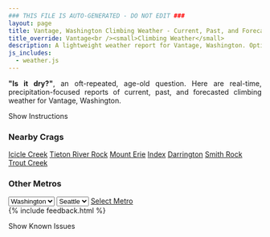 ```yaml
---
### THIS FILE IS AUTO-GENERATED - DO NOT EDIT ###
layout: page
title: Vantage, Washington Climbing Weather - Current, Past, and Forecasted Report
title_override: Vantage<br /><small>Climbing Weather</small>
description: A lightweight weather report for Vantage, Washington. Optimized for slow internet connections.
js_includes:
  - weather.js
---
```


<section class="measure center lh-copy f5-ns f6 ph2 mv4" style="text-align: justify;">
<strong>"Is it dry?"</strong>, an oft-repeated, age-old question. Here are real-time,
precipitation-focused reports of current, past, and forecasted climbing weather for Vantage, Washington.
</section>

<p id="settings-toggle" class="mw5 b center tc hover-light-red black-70 pointer">Show Instructions</p>
<section id="settings" class="overflow-hidden" style="display:none;">
    <div class="mv2 ph2 center">
        <div class="fn f6 tc pv2">
            <p class="measure lh-copy center"><strong>Show/hide hourly forecasts</strong> by clicking the desired day.</p>
            <hr class="mw5 p0 mv2 o-60 b0 bt b--light-red light-red bg-light-red">
            <p class="measure lh-copy center"><strong>Current and Past conditions</strong> are measured by the nearest weather station. <strong>Forecast conditions</strong> are calculated and polled separately.</p>
            <hr class="mw5 p0 mv2 o-60 b0 bt b--light-red light-red bg-light-red">
            <p class="measure lh-copy center"><strong>Having issues?</strong> Try <a id="clear-cache" class="no-underline relative fancy-link light-red hover-light-red" href="#">clearing the local cache</a>.</p>
            <hr class="mw5 p0 mv2 o-60 b0 bt b--light-red light-red bg-light-red">
            <p class="measure lh-copy center">Weather data sourced from <a class="no-underline fancy-link relative light-red" target="_blank" href="https://www.weather.gov/documentation/services-web-api">weather.gov</a>.</p>
        </div>
    </div>
</section>
<section id="weather" data-crag="vantage-washington" class="mv4-ns mv3 ph2 center"></section>
<section id="nearby" class="tc lh-copy">
  <h3>Nearby Crags</h3>
<a class="nowrap no-underline fancy-link relative light-red mh3" href="/crags/icicle-creek-washington-weather.html">Icicle Creek</a>
<a class="nowrap no-underline fancy-link relative light-red mh3" href="/crags/tieton-river-rock-washington-weather.html">Tieton River Rock</a>
<a class="nowrap no-underline fancy-link relative light-red mh3" href="/crags/mount-erie-washington-weather.html">Mount Erie</a>
<a class="nowrap no-underline fancy-link relative light-red mh3" href="/crags/index-washington-weather.html">Index</a>
<a class="nowrap no-underline fancy-link relative light-red mh3" href="/crags/darrington-washington-weather.html">Darrington</a>
<a class="nowrap no-underline fancy-link relative light-red mh3" href="/crags/smith-rock-oregon-weather.html">Smith Rock</a>
<a class="nowrap no-underline fancy-link relative light-red mh3" href="/crags/trout-creek-oregon-weather.html">Trout Creek</a>
</section>
<section id="nearby" class="tc lh-copy">
  <h3>Other Metros</h3>
  <select class="ma1 bg-near-white pa2" id="stateSel">
    <option value="Texas">Texas</option>
    <option value="Washington" selected>Washington</option>
    <option value="Colorado">Colorado</option>
    <option value="Tennessee">Tennessee</option>
    <option value="Utah">Utah</option>
    <option value="California">California</option>
  </select>
  <select class="ma1 bg-near-white pa2" id="citySel">
    <option value="Seattle" selected>Seattle</option>
  </select>
  <a id="selectMetro" class="f6 link dim ph3 pv2 ma1 dib white bg-light-red" href="/crags/seattle-washington-weather.html">Select Metro</a>
  <script>
    var states = [];
    states["Texas"] = "Austin"
    states["Washington"] = "Seattle"
    states["Colorado"] = "Denver"
    states["Tennessee"] = "Nashville"
    states["Utah"] = "Salt Lake City"
    states["California"] = "San Francisco|Los Angeles"
  </script>
</section>
{% include feedback.html %}
<p id="issues-toggle" class="mw5 b center tc hover-light-red black-70 pointer">Show Known Issues</p>
<section id="issues" class="overflow-hidden tc f6">
</section>

<script>
  var weekly_OTX_54_74 = {"updated":"2021-09-17T00:02:01+00:00","units":"us","forecastGenerator":"BaselineForecastGenerator","generatedAt":"2021-09-17T08:43:21+00:00","updateTime":"2021-09-17T00:02:01+00:00","validTimes":"2021-09-16T18:00:00+00:00/P7DT7H","elevation":{"value":374.904,"unitCode":"unit:m"},"periods":[{"number":1,"name":"Overnight","startTime":"2021-09-17T01:00:00-07:00","endTime":"2021-09-17T06:00:00-07:00","isDaytime":false,"temperature":53,"temperatureUnit":"F","temperatureTrend":null,"windSpeed":"2 mph","windDirection":"NE","icon":"https://api.weather.gov/icons/land/night/bkn?size=medium","shortForecast":"Mostly Cloudy","detailedForecast":"Mostly cloudy, with a low around 53. Northeast wind around 2 mph."},{"number":2,"name":"Friday","startTime":"2021-09-17T06:00:00-07:00","endTime":"2021-09-17T18:00:00-07:00","isDaytime":true,"temperature":68,"temperatureUnit":"F","temperatureTrend":null,"windSpeed":"2 to 12 mph","windDirection":"S","icon":"https://api.weather.gov/icons/land/day/bkn/rain,20?size=medium","shortForecast":"Mostly Cloudy then Slight Chance Light Rain","detailedForecast":"A slight chance of rain between noon and 2pm. Mostly cloudy, with a high near 68. South wind 2 to 12 mph, with gusts as high as 20 mph. Chance of precipitation is 20%."},{"number":3,"name":"Friday Night","startTime":"2021-09-17T18:00:00-07:00","endTime":"2021-09-18T06:00:00-07:00","isDaytime":false,"temperature":57,"temperatureUnit":"F","temperatureTrend":"rising","windSpeed":"8 to 15 mph","windDirection":"SW","icon":"https://api.weather.gov/icons/land/night/bkn/rain,70?size=medium","shortForecast":"Mostly Cloudy then Light Rain Likely","detailedForecast":"Rain likely after 2am. Mostly cloudy. Low around 57, with temperatures rising to around 59 overnight. Southwest wind 8 to 15 mph. Chance of precipitation is 70%. New rainfall amounts less than a tenth of an inch possible."},{"number":4,"name":"Saturday","startTime":"2021-09-18T06:00:00-07:00","endTime":"2021-09-18T18:00:00-07:00","isDaytime":true,"temperature":67,"temperatureUnit":"F","temperatureTrend":null,"windSpeed":"7 to 15 mph","windDirection":"SW","icon":"https://api.weather.gov/icons/land/day/rain,70/rain_showers,50?size=medium","shortForecast":"Light Rain Likely then Chance Rain Showers","detailedForecast":"Rain likely before 11am, then a chance of rain showers. Mostly cloudy, with a high near 67. Southwest wind 7 to 15 mph, with gusts as high as 24 mph. Chance of precipitation is 70%. New rainfall amounts between a tenth and quarter of an inch possible."},{"number":5,"name":"Saturday Night","startTime":"2021-09-18T18:00:00-07:00","endTime":"2021-09-19T06:00:00-07:00","isDaytime":false,"temperature":51,"temperatureUnit":"F","temperatureTrend":null,"windSpeed":"2 to 15 mph","windDirection":"SW","icon":"https://api.weather.gov/icons/land/night/rain_showers,50/rain,70?size=medium","shortForecast":"Chance Rain Showers then Light Rain Likely","detailedForecast":"A chance of rain showers before 5am, then rain likely. Mostly cloudy, with a low around 51. Southwest wind 2 to 15 mph, with gusts as high as 23 mph. Chance of precipitation is 70%. New rainfall amounts less than a tenth of an inch possible."},{"number":6,"name":"Sunday","startTime":"2021-09-19T06:00:00-07:00","endTime":"2021-09-19T18:00:00-07:00","isDaytime":true,"temperature":63,"temperatureUnit":"F","temperatureTrend":null,"windSpeed":"2 to 14 mph","windDirection":"W","icon":"https://api.weather.gov/icons/land/day/rain,70?size=medium","shortForecast":"Light Rain Likely","detailedForecast":"Rain likely. Mostly cloudy, with a high near 63. Chance of precipitation is 70%."},{"number":7,"name":"Sunday Night","startTime":"2021-09-19T18:00:00-07:00","endTime":"2021-09-20T06:00:00-07:00","isDaytime":false,"temperature":48,"temperatureUnit":"F","temperatureTrend":null,"windSpeed":"5 to 14 mph","windDirection":"W","icon":"https://api.weather.gov/icons/land/night/rain,20/sct?size=medium","shortForecast":"Slight Chance Light Rain then Partly Cloudy","detailedForecast":"A slight chance of rain before 11pm. Partly cloudy, with a low around 48. Chance of precipitation is 20%."},{"number":8,"name":"Monday","startTime":"2021-09-20T06:00:00-07:00","endTime":"2021-09-20T18:00:00-07:00","isDaytime":true,"temperature":67,"temperatureUnit":"F","temperatureTrend":null,"windSpeed":"5 to 8 mph","windDirection":"SW","icon":"https://api.weather.gov/icons/land/day/few?size=medium","shortForecast":"Sunny","detailedForecast":"Sunny, with a high near 67."},{"number":9,"name":"Monday Night","startTime":"2021-09-20T18:00:00-07:00","endTime":"2021-09-21T06:00:00-07:00","isDaytime":false,"temperature":48,"temperatureUnit":"F","temperatureTrend":null,"windSpeed":"2 to 8 mph","windDirection":"W","icon":"https://api.weather.gov/icons/land/night/sct?size=medium","shortForecast":"Partly Cloudy","detailedForecast":"Partly cloudy, with a low around 48."},{"number":10,"name":"Tuesday","startTime":"2021-09-21T06:00:00-07:00","endTime":"2021-09-21T18:00:00-07:00","isDaytime":true,"temperature":69,"temperatureUnit":"F","temperatureTrend":null,"windSpeed":"2 to 7 mph","windDirection":"NE","icon":"https://api.weather.gov/icons/land/day/few?size=medium","shortForecast":"Sunny","detailedForecast":"Sunny, with a high near 69."},{"number":11,"name":"Tuesday Night","startTime":"2021-09-21T18:00:00-07:00","endTime":"2021-09-22T06:00:00-07:00","isDaytime":false,"temperature":52,"temperatureUnit":"F","temperatureTrend":null,"windSpeed":"3 to 7 mph","windDirection":"NW","icon":"https://api.weather.gov/icons/land/night/sct?size=medium","shortForecast":"Partly Cloudy","detailedForecast":"Partly cloudy, with a low around 52."},{"number":12,"name":"Wednesday","startTime":"2021-09-22T06:00:00-07:00","endTime":"2021-09-22T18:00:00-07:00","isDaytime":true,"temperature":71,"temperatureUnit":"F","temperatureTrend":null,"windSpeed":"3 to 10 mph","windDirection":"W","icon":"https://api.weather.gov/icons/land/day/sct?size=medium","shortForecast":"Mostly Sunny","detailedForecast":"Mostly sunny, with a high near 71."},{"number":13,"name":"Wednesday Night","startTime":"2021-09-22T18:00:00-07:00","endTime":"2021-09-23T06:00:00-07:00","isDaytime":false,"temperature":51,"temperatureUnit":"F","temperatureTrend":null,"windSpeed":"6 to 10 mph","windDirection":"W","icon":"https://api.weather.gov/icons/land/night/sct?size=medium","shortForecast":"Partly Cloudy","detailedForecast":"Partly cloudy, with a low around 51."},{"number":14,"name":"Thursday","startTime":"2021-09-23T06:00:00-07:00","endTime":"2021-09-23T18:00:00-07:00","isDaytime":true,"temperature":70,"temperatureUnit":"F","temperatureTrend":null,"windSpeed":"6 to 9 mph","windDirection":"NW","icon":"https://api.weather.gov/icons/land/day/sct?size=medium","shortForecast":"Mostly Sunny","detailedForecast":"Mostly sunny, with a high near 70."}]}
  var hourly_OTX_54_74 = {"@context":["https://geojson.org/geojson-ld/geojson-context.jsonld",{"@version":"1.1","wx":"https://api.weather.gov/ontology#","geo":"http://www.opengis.net/ont/geosparql#","unit":"http://codes.wmo.int/common/unit/","@vocab":"https://api.weather.gov/ontology#"}],"type":"Feature","geometry":{"type":"Polygon","coordinates":[[[-119.9892159,47.0239518],[-119.98355620000001,47.0032513],[-119.9532781,47.0070976],[-119.9589313,47.0277982],[-119.9892159,47.0239518]]]},"properties":{"updated":"2021-09-17T00:02:01+00:00","units":"us","forecastGenerator":"HourlyForecastGenerator","generatedAt":"2021-09-17T08:43:23+00:00","updateTime":"2021-09-17T00:02:01+00:00","validTimes":"2021-09-16T18:00:00+00:00/P7DT7H","elevation":{"value":374.904,"unitCode":"unit:m"},"periods":[{"number":1,"name":"","startTime":"2021-09-17T01:00:00-07:00","endTime":"2021-09-17T02:00:00-07:00","isDaytime":false,"temperature":55,"temperatureUnit":"F","temperatureTrend":null,"windSpeed":"1 mph","windDirection":"W","icon":"https://api.weather.gov/icons/land/night/bkn?size=small","shortForecast":"Mostly Cloudy","detailedForecast":""},{"number":2,"name":"","startTime":"2021-09-17T02:00:00-07:00","endTime":"2021-09-17T03:00:00-07:00","isDaytime":false,"temperature":55,"temperatureUnit":"F","temperatureTrend":null,"windSpeed":"1 mph","windDirection":"NE","icon":"https://api.weather.gov/icons/land/night/bkn?size=small","shortForecast":"Mostly Cloudy","detailedForecast":""},{"number":3,"name":"","startTime":"2021-09-17T03:00:00-07:00","endTime":"2021-09-17T04:00:00-07:00","isDaytime":false,"temperature":54,"temperatureUnit":"F","temperatureTrend":null,"windSpeed":"1 mph","windDirection":"NE","icon":"https://api.weather.gov/icons/land/night/bkn?size=small","shortForecast":"Mostly Cloudy","detailedForecast":""},{"number":4,"name":"","startTime":"2021-09-17T04:00:00-07:00","endTime":"2021-09-17T05:00:00-07:00","isDaytime":false,"temperature":53,"temperatureUnit":"F","temperatureTrend":null,"windSpeed":"1 mph","windDirection":"NE","icon":"https://api.weather.gov/icons/land/night/bkn?size=small","shortForecast":"Mostly Cloudy","detailedForecast":""},{"number":5,"name":"","startTime":"2021-09-17T05:00:00-07:00","endTime":"2021-09-17T06:00:00-07:00","isDaytime":false,"temperature":53,"temperatureUnit":"F","temperatureTrend":null,"windSpeed":"2 mph","windDirection":"E","icon":"https://api.weather.gov/icons/land/night/bkn?size=small","shortForecast":"Mostly Cloudy","detailedForecast":""},{"number":6,"name":"","startTime":"2021-09-17T06:00:00-07:00","endTime":"2021-09-17T07:00:00-07:00","isDaytime":true,"temperature":53,"temperatureUnit":"F","temperatureTrend":null,"windSpeed":"2 mph","windDirection":"SE","icon":"https://api.weather.gov/icons/land/day/bkn?size=small","shortForecast":"Mostly Cloudy","detailedForecast":""},{"number":7,"name":"","startTime":"2021-09-17T07:00:00-07:00","endTime":"2021-09-17T08:00:00-07:00","isDaytime":true,"temperature":54,"temperatureUnit":"F","temperatureTrend":null,"windSpeed":"2 mph","windDirection":"S","icon":"https://api.weather.gov/icons/land/day/bkn?size=small","shortForecast":"Mostly Cloudy","detailedForecast":""},{"number":8,"name":"","startTime":"2021-09-17T08:00:00-07:00","endTime":"2021-09-17T09:00:00-07:00","isDaytime":true,"temperature":55,"temperatureUnit":"F","temperatureTrend":null,"windSpeed":"2 mph","windDirection":"S","icon":"https://api.weather.gov/icons/land/day/bkn?size=small","shortForecast":"Mostly Cloudy","detailedForecast":""},{"number":9,"name":"","startTime":"2021-09-17T09:00:00-07:00","endTime":"2021-09-17T10:00:00-07:00","isDaytime":true,"temperature":57,"temperatureUnit":"F","temperatureTrend":null,"windSpeed":"2 mph","windDirection":"S","icon":"https://api.weather.gov/icons/land/day/bkn?size=small","shortForecast":"Mostly Cloudy","detailedForecast":""},{"number":10,"name":"","startTime":"2021-09-17T10:00:00-07:00","endTime":"2021-09-17T11:00:00-07:00","isDaytime":true,"temperature":58,"temperatureUnit":"F","temperatureTrend":null,"windSpeed":"6 mph","windDirection":"S","icon":"https://api.weather.gov/icons/land/day/bkn?size=small","shortForecast":"Mostly Cloudy","detailedForecast":""},{"number":11,"name":"","startTime":"2021-09-17T11:00:00-07:00","endTime":"2021-09-17T12:00:00-07:00","isDaytime":true,"temperature":60,"temperatureUnit":"F","temperatureTrend":null,"windSpeed":"6 mph","windDirection":"S","icon":"https://api.weather.gov/icons/land/day/bkn?size=small","shortForecast":"Partly Sunny","detailedForecast":""},{"number":12,"name":"","startTime":"2021-09-17T12:00:00-07:00","endTime":"2021-09-17T13:00:00-07:00","isDaytime":true,"temperature":62,"temperatureUnit":"F","temperatureTrend":null,"windSpeed":"8 mph","windDirection":"S","icon":"https://api.weather.gov/icons/land/day/rain,20?size=small","shortForecast":"Slight Chance Light Rain","detailedForecast":""},{"number":13,"name":"","startTime":"2021-09-17T13:00:00-07:00","endTime":"2021-09-17T14:00:00-07:00","isDaytime":true,"temperature":63,"temperatureUnit":"F","temperatureTrend":null,"windSpeed":"9 mph","windDirection":"S","icon":"https://api.weather.gov/icons/land/day/rain,20?size=small","shortForecast":"Slight Chance Light Rain","detailedForecast":""},{"number":14,"name":"","startTime":"2021-09-17T14:00:00-07:00","endTime":"2021-09-17T15:00:00-07:00","isDaytime":true,"temperature":65,"temperatureUnit":"F","temperatureTrend":null,"windSpeed":"12 mph","windDirection":"S","icon":"https://api.weather.gov/icons/land/day/ovc?size=small","shortForecast":"Cloudy","detailedForecast":""},{"number":15,"name":"","startTime":"2021-09-17T15:00:00-07:00","endTime":"2021-09-17T16:00:00-07:00","isDaytime":true,"temperature":66,"temperatureUnit":"F","temperatureTrend":null,"windSpeed":"12 mph","windDirection":"S","icon":"https://api.weather.gov/icons/land/day/ovc?size=small","shortForecast":"Cloudy","detailedForecast":""},{"number":16,"name":"","startTime":"2021-09-17T16:00:00-07:00","endTime":"2021-09-17T17:00:00-07:00","isDaytime":true,"temperature":68,"temperatureUnit":"F","temperatureTrend":null,"windSpeed":"12 mph","windDirection":"S","icon":"https://api.weather.gov/icons/land/day/ovc?size=small","shortForecast":"Cloudy","detailedForecast":""},{"number":17,"name":"","startTime":"2021-09-17T17:00:00-07:00","endTime":"2021-09-17T18:00:00-07:00","isDaytime":true,"temperature":68,"temperatureUnit":"F","temperatureTrend":null,"windSpeed":"12 mph","windDirection":"S","icon":"https://api.weather.gov/icons/land/day/ovc?size=small","shortForecast":"Cloudy","detailedForecast":""},{"number":18,"name":"","startTime":"2021-09-17T18:00:00-07:00","endTime":"2021-09-17T19:00:00-07:00","isDaytime":false,"temperature":67,"temperatureUnit":"F","temperatureTrend":null,"windSpeed":"10 mph","windDirection":"S","icon":"https://api.weather.gov/icons/land/night/bkn?size=small","shortForecast":"Mostly Cloudy","detailedForecast":""},{"number":19,"name":"","startTime":"2021-09-17T19:00:00-07:00","endTime":"2021-09-17T20:00:00-07:00","isDaytime":false,"temperature":66,"temperatureUnit":"F","temperatureTrend":null,"windSpeed":"9 mph","windDirection":"S","icon":"https://api.weather.gov/icons/land/night/bkn?size=small","shortForecast":"Mostly Cloudy","detailedForecast":""},{"number":20,"name":"","startTime":"2021-09-17T20:00:00-07:00","endTime":"2021-09-17T21:00:00-07:00","isDaytime":false,"temperature":64,"temperatureUnit":"F","temperatureTrend":null,"windSpeed":"8 mph","windDirection":"S","icon":"https://api.weather.gov/icons/land/night/bkn?size=small","shortForecast":"Mostly Cloudy","detailedForecast":""},{"number":21,"name":"","startTime":"2021-09-17T21:00:00-07:00","endTime":"2021-09-17T22:00:00-07:00","isDaytime":false,"temperature":64,"temperatureUnit":"F","temperatureTrend":null,"windSpeed":"8 mph","windDirection":"S","icon":"https://api.weather.gov/icons/land/night/bkn?size=small","shortForecast":"Mostly Cloudy","detailedForecast":""},{"number":22,"name":"","startTime":"2021-09-17T22:00:00-07:00","endTime":"2021-09-17T23:00:00-07:00","isDaytime":false,"temperature":65,"temperatureUnit":"F","temperatureTrend":null,"windSpeed":"8 mph","windDirection":"S","icon":"https://api.weather.gov/icons/land/night/bkn?size=small","shortForecast":"Mostly Cloudy","detailedForecast":""},{"number":23,"name":"","startTime":"2021-09-17T23:00:00-07:00","endTime":"2021-09-18T00:00:00-07:00","isDaytime":false,"temperature":65,"temperatureUnit":"F","temperatureTrend":null,"windSpeed":"14 mph","windDirection":"SW","icon":"https://api.weather.gov/icons/land/night/bkn?size=small","shortForecast":"Mostly Cloudy","detailedForecast":""},{"number":24,"name":"","startTime":"2021-09-18T00:00:00-07:00","endTime":"2021-09-18T01:00:00-07:00","isDaytime":false,"temperature":66,"temperatureUnit":"F","temperatureTrend":null,"windSpeed":"14 mph","windDirection":"SW","icon":"https://api.weather.gov/icons/land/night/bkn?size=small","shortForecast":"Mostly Cloudy","detailedForecast":""},{"number":25,"name":"","startTime":"2021-09-18T01:00:00-07:00","endTime":"2021-09-18T02:00:00-07:00","isDaytime":false,"temperature":66,"temperatureUnit":"F","temperatureTrend":null,"windSpeed":"14 mph","windDirection":"SW","icon":"https://api.weather.gov/icons/land/night/bkn?size=small","shortForecast":"Mostly Cloudy","detailedForecast":""},{"number":26,"name":"","startTime":"2021-09-18T02:00:00-07:00","endTime":"2021-09-18T03:00:00-07:00","isDaytime":false,"temperature":65,"temperatureUnit":"F","temperatureTrend":null,"windSpeed":"15 mph","windDirection":"SW","icon":"https://api.weather.gov/icons/land/night/rain?size=small","shortForecast":"Chance Light Rain","detailedForecast":""},{"number":27,"name":"","startTime":"2021-09-18T03:00:00-07:00","endTime":"2021-09-18T04:00:00-07:00","isDaytime":false,"temperature":63,"temperatureUnit":"F","temperatureTrend":null,"windSpeed":"15 mph","windDirection":"SW","icon":"https://api.weather.gov/icons/land/night/rain?size=small","shortForecast":"Chance Light Rain","detailedForecast":""},{"number":28,"name":"","startTime":"2021-09-18T04:00:00-07:00","endTime":"2021-09-18T05:00:00-07:00","isDaytime":false,"temperature":61,"temperatureUnit":"F","temperatureTrend":null,"windSpeed":"15 mph","windDirection":"SW","icon":"https://api.weather.gov/icons/land/night/rain?size=small","shortForecast":"Chance Light Rain","detailedForecast":""},{"number":29,"name":"","startTime":"2021-09-18T05:00:00-07:00","endTime":"2021-09-18T06:00:00-07:00","isDaytime":false,"temperature":59,"temperatureUnit":"F","temperatureTrend":null,"windSpeed":"10 mph","windDirection":"W","icon":"https://api.weather.gov/icons/land/night/rain?size=small","shortForecast":"Light Rain Likely","detailedForecast":""},{"number":30,"name":"","startTime":"2021-09-18T06:00:00-07:00","endTime":"2021-09-18T07:00:00-07:00","isDaytime":true,"temperature":58,"temperatureUnit":"F","temperatureTrend":null,"windSpeed":"10 mph","windDirection":"W","icon":"https://api.weather.gov/icons/land/day/rain?size=small","shortForecast":"Light Rain Likely","detailedForecast":""},{"number":31,"name":"","startTime":"2021-09-18T07:00:00-07:00","endTime":"2021-09-18T08:00:00-07:00","isDaytime":true,"temperature":57,"temperatureUnit":"F","temperatureTrend":null,"windSpeed":"10 mph","windDirection":"W","icon":"https://api.weather.gov/icons/land/day/rain?size=small","shortForecast":"Light Rain Likely","detailedForecast":""},{"number":32,"name":"","startTime":"2021-09-18T08:00:00-07:00","endTime":"2021-09-18T09:00:00-07:00","isDaytime":true,"temperature":57,"temperatureUnit":"F","temperatureTrend":null,"windSpeed":"7 mph","windDirection":"SW","icon":"https://api.weather.gov/icons/land/day/rain?size=small","shortForecast":"Light Rain Likely","detailedForecast":""},{"number":33,"name":"","startTime":"2021-09-18T09:00:00-07:00","endTime":"2021-09-18T10:00:00-07:00","isDaytime":true,"temperature":58,"temperatureUnit":"F","temperatureTrend":null,"windSpeed":"7 mph","windDirection":"SW","icon":"https://api.weather.gov/icons/land/day/rain?size=small","shortForecast":"Light Rain Likely","detailedForecast":""},{"number":34,"name":"","startTime":"2021-09-18T10:00:00-07:00","endTime":"2021-09-18T11:00:00-07:00","isDaytime":true,"temperature":60,"temperatureUnit":"F","temperatureTrend":null,"windSpeed":"7 mph","windDirection":"SW","icon":"https://api.weather.gov/icons/land/day/rain?size=small","shortForecast":"Light Rain Likely","detailedForecast":""},{"number":35,"name":"","startTime":"2021-09-18T11:00:00-07:00","endTime":"2021-09-18T12:00:00-07:00","isDaytime":true,"temperature":62,"temperatureUnit":"F","temperatureTrend":null,"windSpeed":"12 mph","windDirection":"S","icon":"https://api.weather.gov/icons/land/day/rain_showers?size=small","shortForecast":"Chance Rain Showers","detailedForecast":""},{"number":36,"name":"","startTime":"2021-09-18T12:00:00-07:00","endTime":"2021-09-18T13:00:00-07:00","isDaytime":true,"temperature":62,"temperatureUnit":"F","temperatureTrend":null,"windSpeed":"12 mph","windDirection":"S","icon":"https://api.weather.gov/icons/land/day/rain_showers?size=small","shortForecast":"Chance Rain Showers","detailedForecast":""},{"number":37,"name":"","startTime":"2021-09-18T13:00:00-07:00","endTime":"2021-09-18T14:00:00-07:00","isDaytime":true,"temperature":64,"temperatureUnit":"F","temperatureTrend":null,"windSpeed":"12 mph","windDirection":"S","icon":"https://api.weather.gov/icons/land/day/rain_showers?size=small","shortForecast":"Chance Rain Showers","detailedForecast":""},{"number":38,"name":"","startTime":"2021-09-18T14:00:00-07:00","endTime":"2021-09-18T15:00:00-07:00","isDaytime":true,"temperature":66,"temperatureUnit":"F","temperatureTrend":null,"windSpeed":"15 mph","windDirection":"S","icon":"https://api.weather.gov/icons/land/day/rain_showers?size=small","shortForecast":"Chance Rain Showers","detailedForecast":""},{"number":39,"name":"","startTime":"2021-09-18T15:00:00-07:00","endTime":"2021-09-18T16:00:00-07:00","isDaytime":true,"temperature":67,"temperatureUnit":"F","temperatureTrend":null,"windSpeed":"15 mph","windDirection":"S","icon":"https://api.weather.gov/icons/land/day/rain_showers?size=small","shortForecast":"Chance Rain Showers","detailedForecast":""},{"number":40,"name":"","startTime":"2021-09-18T16:00:00-07:00","endTime":"2021-09-18T17:00:00-07:00","isDaytime":true,"temperature":67,"temperatureUnit":"F","temperatureTrend":null,"windSpeed":"15 mph","windDirection":"S","icon":"https://api.weather.gov/icons/land/day/rain_showers?size=small","shortForecast":"Chance Rain Showers","detailedForecast":""},{"number":41,"name":"","startTime":"2021-09-18T17:00:00-07:00","endTime":"2021-09-18T18:00:00-07:00","isDaytime":true,"temperature":67,"temperatureUnit":"F","temperatureTrend":null,"windSpeed":"15 mph","windDirection":"SW","icon":"https://api.weather.gov/icons/land/day/rain_showers?size=small","shortForecast":"Chance Rain Showers","detailedForecast":""},{"number":42,"name":"","startTime":"2021-09-18T18:00:00-07:00","endTime":"2021-09-18T19:00:00-07:00","isDaytime":false,"temperature":65,"temperatureUnit":"F","temperatureTrend":null,"windSpeed":"15 mph","windDirection":"SW","icon":"https://api.weather.gov/icons/land/night/rain_showers?size=small","shortForecast":"Chance Rain Showers","detailedForecast":""},{"number":43,"name":"","startTime":"2021-09-18T19:00:00-07:00","endTime":"2021-09-18T20:00:00-07:00","isDaytime":false,"temperature":62,"temperatureUnit":"F","temperatureTrend":null,"windSpeed":"15 mph","windDirection":"SW","icon":"https://api.weather.gov/icons/land/night/rain_showers?size=small","shortForecast":"Chance Rain Showers","detailedForecast":""},{"number":44,"name":"","startTime":"2021-09-18T20:00:00-07:00","endTime":"2021-09-18T21:00:00-07:00","isDaytime":false,"temperature":59,"temperatureUnit":"F","temperatureTrend":null,"windSpeed":"6 mph","windDirection":"SW","icon":"https://api.weather.gov/icons/land/night/rain_showers?size=small","shortForecast":"Chance Rain Showers","detailedForecast":""},{"number":45,"name":"","startTime":"2021-09-18T21:00:00-07:00","endTime":"2021-09-18T22:00:00-07:00","isDaytime":false,"temperature":58,"temperatureUnit":"F","temperatureTrend":null,"windSpeed":"6 mph","windDirection":"SW","icon":"https://api.weather.gov/icons/land/night/rain_showers?size=small","shortForecast":"Chance Rain Showers","detailedForecast":""},{"number":46,"name":"","startTime":"2021-09-18T22:00:00-07:00","endTime":"2021-09-18T23:00:00-07:00","isDaytime":false,"temperature":57,"temperatureUnit":"F","temperatureTrend":null,"windSpeed":"6 mph","windDirection":"SW","icon":"https://api.weather.gov/icons/land/night/rain_showers?size=small","shortForecast":"Chance Rain Showers","detailedForecast":""},{"number":47,"name":"","startTime":"2021-09-18T23:00:00-07:00","endTime":"2021-09-19T00:00:00-07:00","isDaytime":false,"temperature":56,"temperatureUnit":"F","temperatureTrend":null,"windSpeed":"2 mph","windDirection":"SW","icon":"https://api.weather.gov/icons/land/night/rain_showers?size=small","shortForecast":"Chance Rain Showers","detailedForecast":""},{"number":48,"name":"","startTime":"2021-09-19T00:00:00-07:00","endTime":"2021-09-19T01:00:00-07:00","isDaytime":false,"temperature":54,"temperatureUnit":"F","temperatureTrend":null,"windSpeed":"2 mph","windDirection":"SW","icon":"https://api.weather.gov/icons/land/night/rain_showers?size=small","shortForecast":"Chance Rain Showers","detailedForecast":""},{"number":49,"name":"","startTime":"2021-09-19T01:00:00-07:00","endTime":"2021-09-19T02:00:00-07:00","isDaytime":false,"temperature":53,"temperatureUnit":"F","temperatureTrend":null,"windSpeed":"2 mph","windDirection":"SW","icon":"https://api.weather.gov/icons/land/night/rain_showers?size=small","shortForecast":"Chance Rain Showers","detailedForecast":""},{"number":50,"name":"","startTime":"2021-09-19T02:00:00-07:00","endTime":"2021-09-19T03:00:00-07:00","isDaytime":false,"temperature":52,"temperatureUnit":"F","temperatureTrend":null,"windSpeed":"2 mph","windDirection":"SW","icon":"https://api.weather.gov/icons/land/night/rain_showers?size=small","shortForecast":"Chance Rain Showers","detailedForecast":""},{"number":51,"name":"","startTime":"2021-09-19T03:00:00-07:00","endTime":"2021-09-19T04:00:00-07:00","isDaytime":false,"temperature":51,"temperatureUnit":"F","temperatureTrend":null,"windSpeed":"2 mph","windDirection":"SW","icon":"https://api.weather.gov/icons/land/night/rain_showers?size=small","shortForecast":"Chance Rain Showers","detailedForecast":""},{"number":52,"name":"","startTime":"2021-09-19T04:00:00-07:00","endTime":"2021-09-19T05:00:00-07:00","isDaytime":false,"temperature":52,"temperatureUnit":"F","temperatureTrend":null,"windSpeed":"2 mph","windDirection":"SW","icon":"https://api.weather.gov/icons/land/night/rain_showers?size=small","shortForecast":"Chance Rain Showers","detailedForecast":""},{"number":53,"name":"","startTime":"2021-09-19T05:00:00-07:00","endTime":"2021-09-19T06:00:00-07:00","isDaytime":false,"temperature":52,"temperatureUnit":"F","temperatureTrend":null,"windSpeed":"2 mph","windDirection":"SW","icon":"https://api.weather.gov/icons/land/night/rain?size=small","shortForecast":"Light Rain Likely","detailedForecast":""},{"number":54,"name":"","startTime":"2021-09-19T06:00:00-07:00","endTime":"2021-09-19T07:00:00-07:00","isDaytime":true,"temperature":52,"temperatureUnit":"F","temperatureTrend":null,"windSpeed":"2 mph","windDirection":"SW","icon":"https://api.weather.gov/icons/land/day/rain?size=small","shortForecast":"Light Rain Likely","detailedForecast":""},{"number":55,"name":"","startTime":"2021-09-19T07:00:00-07:00","endTime":"2021-09-19T08:00:00-07:00","isDaytime":true,"temperature":52,"temperatureUnit":"F","temperatureTrend":null,"windSpeed":"2 mph","windDirection":"SW","icon":"https://api.weather.gov/icons/land/day/rain?size=small","shortForecast":"Light Rain Likely","detailedForecast":""},{"number":56,"name":"","startTime":"2021-09-19T08:00:00-07:00","endTime":"2021-09-19T09:00:00-07:00","isDaytime":true,"temperature":52,"temperatureUnit":"F","temperatureTrend":null,"windSpeed":"3 mph","windDirection":"SW","icon":"https://api.weather.gov/icons/land/day/rain?size=small","shortForecast":"Light Rain Likely","detailedForecast":""},{"number":57,"name":"","startTime":"2021-09-19T09:00:00-07:00","endTime":"2021-09-19T10:00:00-07:00","isDaytime":true,"temperature":53,"temperatureUnit":"F","temperatureTrend":null,"windSpeed":"3 mph","windDirection":"SW","icon":"https://api.weather.gov/icons/land/day/rain?size=small","shortForecast":"Light Rain Likely","detailedForecast":""},{"number":58,"name":"","startTime":"2021-09-19T10:00:00-07:00","endTime":"2021-09-19T11:00:00-07:00","isDaytime":true,"temperature":55,"temperatureUnit":"F","temperatureTrend":null,"windSpeed":"3 mph","windDirection":"SW","icon":"https://api.weather.gov/icons/land/day/rain?size=small","shortForecast":"Light Rain Likely","detailedForecast":""},{"number":59,"name":"","startTime":"2021-09-19T11:00:00-07:00","endTime":"2021-09-19T12:00:00-07:00","isDaytime":true,"temperature":57,"temperatureUnit":"F","temperatureTrend":null,"windSpeed":"7 mph","windDirection":"SW","icon":"https://api.weather.gov/icons/land/day/rain?size=small","shortForecast":"Light Rain Likely","detailedForecast":""},{"number":60,"name":"","startTime":"2021-09-19T12:00:00-07:00","endTime":"2021-09-19T13:00:00-07:00","isDaytime":true,"temperature":59,"temperatureUnit":"F","temperatureTrend":null,"windSpeed":"7 mph","windDirection":"SW","icon":"https://api.weather.gov/icons/land/day/rain?size=small","shortForecast":"Light Rain Likely","detailedForecast":""},{"number":61,"name":"","startTime":"2021-09-19T13:00:00-07:00","endTime":"2021-09-19T14:00:00-07:00","isDaytime":true,"temperature":60,"temperatureUnit":"F","temperatureTrend":null,"windSpeed":"7 mph","windDirection":"SW","icon":"https://api.weather.gov/icons/land/day/rain?size=small","shortForecast":"Light Rain Likely","detailedForecast":""},{"number":62,"name":"","startTime":"2021-09-19T14:00:00-07:00","endTime":"2021-09-19T15:00:00-07:00","isDaytime":true,"temperature":61,"temperatureUnit":"F","temperatureTrend":null,"windSpeed":"12 mph","windDirection":"W","icon":"https://api.weather.gov/icons/land/day/rain?size=small","shortForecast":"Light Rain Likely","detailedForecast":""},{"number":63,"name":"","startTime":"2021-09-19T15:00:00-07:00","endTime":"2021-09-19T16:00:00-07:00","isDaytime":true,"temperature":61,"temperatureUnit":"F","temperatureTrend":null,"windSpeed":"12 mph","windDirection":"W","icon":"https://api.weather.gov/icons/land/day/rain?size=small","shortForecast":"Light Rain Likely","detailedForecast":""},{"number":64,"name":"","startTime":"2021-09-19T16:00:00-07:00","endTime":"2021-09-19T17:00:00-07:00","isDaytime":true,"temperature":61,"temperatureUnit":"F","temperatureTrend":null,"windSpeed":"12 mph","windDirection":"W","icon":"https://api.weather.gov/icons/land/day/rain?size=small","shortForecast":"Light Rain Likely","detailedForecast":""},{"number":65,"name":"","startTime":"2021-09-19T17:00:00-07:00","endTime":"2021-09-19T18:00:00-07:00","isDaytime":true,"temperature":60,"temperatureUnit":"F","temperatureTrend":null,"windSpeed":"14 mph","windDirection":"W","icon":"https://api.weather.gov/icons/land/day/rain?size=small","shortForecast":"Slight Chance Light Rain","detailedForecast":""},{"number":66,"name":"","startTime":"2021-09-19T18:00:00-07:00","endTime":"2021-09-19T19:00:00-07:00","isDaytime":false,"temperature":59,"temperatureUnit":"F","temperatureTrend":null,"windSpeed":"14 mph","windDirection":"W","icon":"https://api.weather.gov/icons/land/night/rain?size=small","shortForecast":"Slight Chance Light Rain","detailedForecast":""},{"number":67,"name":"","startTime":"2021-09-19T19:00:00-07:00","endTime":"2021-09-19T20:00:00-07:00","isDaytime":false,"temperature":57,"temperatureUnit":"F","temperatureTrend":null,"windSpeed":"14 mph","windDirection":"W","icon":"https://api.weather.gov/icons/land/night/rain?size=small","shortForecast":"Slight Chance Light Rain","detailedForecast":""},{"number":68,"name":"","startTime":"2021-09-19T20:00:00-07:00","endTime":"2021-09-19T21:00:00-07:00","isDaytime":false,"temperature":56,"temperatureUnit":"F","temperatureTrend":null,"windSpeed":"10 mph","windDirection":"W","icon":"https://api.weather.gov/icons/land/night/rain?size=small","shortForecast":"Slight Chance Light Rain","detailedForecast":""},{"number":69,"name":"","startTime":"2021-09-19T21:00:00-07:00","endTime":"2021-09-19T22:00:00-07:00","isDaytime":false,"temperature":55,"temperatureUnit":"F","temperatureTrend":null,"windSpeed":"10 mph","windDirection":"W","icon":"https://api.weather.gov/icons/land/night/rain?size=small","shortForecast":"Slight Chance Light Rain","detailedForecast":""},{"number":70,"name":"","startTime":"2021-09-19T22:00:00-07:00","endTime":"2021-09-19T23:00:00-07:00","isDaytime":false,"temperature":55,"temperatureUnit":"F","temperatureTrend":null,"windSpeed":"10 mph","windDirection":"W","icon":"https://api.weather.gov/icons/land/night/rain?size=small","shortForecast":"Slight Chance Light Rain","detailedForecast":""},{"number":71,"name":"","startTime":"2021-09-19T23:00:00-07:00","endTime":"2021-09-20T00:00:00-07:00","isDaytime":false,"temperature":54,"temperatureUnit":"F","temperatureTrend":null,"windSpeed":"7 mph","windDirection":"W","icon":"https://api.weather.gov/icons/land/night/sct?size=small","shortForecast":"Partly Cloudy","detailedForecast":""},{"number":72,"name":"","startTime":"2021-09-20T00:00:00-07:00","endTime":"2021-09-20T01:00:00-07:00","isDaytime":false,"temperature":53,"temperatureUnit":"F","temperatureTrend":null,"windSpeed":"7 mph","windDirection":"W","icon":"https://api.weather.gov/icons/land/night/sct?size=small","shortForecast":"Partly Cloudy","detailedForecast":""},{"number":73,"name":"","startTime":"2021-09-20T01:00:00-07:00","endTime":"2021-09-20T02:00:00-07:00","isDaytime":false,"temperature":53,"temperatureUnit":"F","temperatureTrend":null,"windSpeed":"7 mph","windDirection":"W","icon":"https://api.weather.gov/icons/land/night/sct?size=small","shortForecast":"Partly Cloudy","detailedForecast":""},{"number":74,"name":"","startTime":"2021-09-20T02:00:00-07:00","endTime":"2021-09-20T03:00:00-07:00","isDaytime":false,"temperature":52,"temperatureUnit":"F","temperatureTrend":null,"windSpeed":"6 mph","windDirection":"W","icon":"https://api.weather.gov/icons/land/night/few?size=small","shortForecast":"Mostly Clear","detailedForecast":""},{"number":75,"name":"","startTime":"2021-09-20T03:00:00-07:00","endTime":"2021-09-20T04:00:00-07:00","isDaytime":false,"temperature":51,"temperatureUnit":"F","temperatureTrend":null,"windSpeed":"6 mph","windDirection":"W","icon":"https://api.weather.gov/icons/land/night/few?size=small","shortForecast":"Mostly Clear","detailedForecast":""},{"number":76,"name":"","startTime":"2021-09-20T04:00:00-07:00","endTime":"2021-09-20T05:00:00-07:00","isDaytime":false,"temperature":50,"temperatureUnit":"F","temperatureTrend":null,"windSpeed":"6 mph","windDirection":"W","icon":"https://api.weather.gov/icons/land/night/few?size=small","shortForecast":"Mostly Clear","detailedForecast":""},{"number":77,"name":"","startTime":"2021-09-20T05:00:00-07:00","endTime":"2021-09-20T06:00:00-07:00","isDaytime":false,"temperature":50,"temperatureUnit":"F","temperatureTrend":null,"windSpeed":"5 mph","windDirection":"W","icon":"https://api.weather.gov/icons/land/night/few?size=small","shortForecast":"Mostly Clear","detailedForecast":""},{"number":78,"name":"","startTime":"2021-09-20T06:00:00-07:00","endTime":"2021-09-20T07:00:00-07:00","isDaytime":true,"temperature":50,"temperatureUnit":"F","temperatureTrend":null,"windSpeed":"5 mph","windDirection":"W","icon":"https://api.weather.gov/icons/land/day/few?size=small","shortForecast":"Sunny","detailedForecast":""},{"number":79,"name":"","startTime":"2021-09-20T07:00:00-07:00","endTime":"2021-09-20T08:00:00-07:00","isDaytime":true,"temperature":51,"temperatureUnit":"F","temperatureTrend":null,"windSpeed":"5 mph","windDirection":"W","icon":"https://api.weather.gov/icons/land/day/few?size=small","shortForecast":"Sunny","detailedForecast":""},{"number":80,"name":"","startTime":"2021-09-20T08:00:00-07:00","endTime":"2021-09-20T09:00:00-07:00","isDaytime":true,"temperature":52,"temperatureUnit":"F","temperatureTrend":null,"windSpeed":"5 mph","windDirection":"W","icon":"https://api.weather.gov/icons/land/day/few?size=small","shortForecast":"Sunny","detailedForecast":""},{"number":81,"name":"","startTime":"2021-09-20T09:00:00-07:00","endTime":"2021-09-20T10:00:00-07:00","isDaytime":true,"temperature":54,"temperatureUnit":"F","temperatureTrend":null,"windSpeed":"5 mph","windDirection":"W","icon":"https://api.weather.gov/icons/land/day/few?size=small","shortForecast":"Sunny","detailedForecast":""},{"number":82,"name":"","startTime":"2021-09-20T10:00:00-07:00","endTime":"2021-09-20T11:00:00-07:00","isDaytime":true,"temperature":57,"temperatureUnit":"F","temperatureTrend":null,"windSpeed":"5 mph","windDirection":"W","icon":"https://api.weather.gov/icons/land/day/few?size=small","shortForecast":"Sunny","detailedForecast":""},{"number":83,"name":"","startTime":"2021-09-20T11:00:00-07:00","endTime":"2021-09-20T12:00:00-07:00","isDaytime":true,"temperature":60,"temperatureUnit":"F","temperatureTrend":null,"windSpeed":"6 mph","windDirection":"W","icon":"https://api.weather.gov/icons/land/day/few?size=small","shortForecast":"Sunny","detailedForecast":""},{"number":84,"name":"","startTime":"2021-09-20T12:00:00-07:00","endTime":"2021-09-20T13:00:00-07:00","isDaytime":true,"temperature":62,"temperatureUnit":"F","temperatureTrend":null,"windSpeed":"6 mph","windDirection":"W","icon":"https://api.weather.gov/icons/land/day/few?size=small","shortForecast":"Sunny","detailedForecast":""},{"number":85,"name":"","startTime":"2021-09-20T13:00:00-07:00","endTime":"2021-09-20T14:00:00-07:00","isDaytime":true,"temperature":63,"temperatureUnit":"F","temperatureTrend":null,"windSpeed":"6 mph","windDirection":"W","icon":"https://api.weather.gov/icons/land/day/few?size=small","shortForecast":"Sunny","detailedForecast":""},{"number":86,"name":"","startTime":"2021-09-20T14:00:00-07:00","endTime":"2021-09-20T15:00:00-07:00","isDaytime":true,"temperature":64,"temperatureUnit":"F","temperatureTrend":null,"windSpeed":"7 mph","windDirection":"S","icon":"https://api.weather.gov/icons/land/day/few?size=small","shortForecast":"Sunny","detailedForecast":""},{"number":87,"name":"","startTime":"2021-09-20T15:00:00-07:00","endTime":"2021-09-20T16:00:00-07:00","isDaytime":true,"temperature":65,"temperatureUnit":"F","temperatureTrend":null,"windSpeed":"7 mph","windDirection":"S","icon":"https://api.weather.gov/icons/land/day/few?size=small","shortForecast":"Sunny","detailedForecast":""},{"number":88,"name":"","startTime":"2021-09-20T16:00:00-07:00","endTime":"2021-09-20T17:00:00-07:00","isDaytime":true,"temperature":66,"temperatureUnit":"F","temperatureTrend":null,"windSpeed":"7 mph","windDirection":"S","icon":"https://api.weather.gov/icons/land/day/few?size=small","shortForecast":"Sunny","detailedForecast":""},{"number":89,"name":"","startTime":"2021-09-20T17:00:00-07:00","endTime":"2021-09-20T18:00:00-07:00","isDaytime":true,"temperature":65,"temperatureUnit":"F","temperatureTrend":null,"windSpeed":"8 mph","windDirection":"S","icon":"https://api.weather.gov/icons/land/day/few?size=small","shortForecast":"Sunny","detailedForecast":""},{"number":90,"name":"","startTime":"2021-09-20T18:00:00-07:00","endTime":"2021-09-20T19:00:00-07:00","isDaytime":false,"temperature":63,"temperatureUnit":"F","temperatureTrend":null,"windSpeed":"8 mph","windDirection":"S","icon":"https://api.weather.gov/icons/land/night/few?size=small","shortForecast":"Mostly Clear","detailedForecast":""},{"number":91,"name":"","startTime":"2021-09-20T19:00:00-07:00","endTime":"2021-09-20T20:00:00-07:00","isDaytime":false,"temperature":60,"temperatureUnit":"F","temperatureTrend":null,"windSpeed":"8 mph","windDirection":"S","icon":"https://api.weather.gov/icons/land/night/few?size=small","shortForecast":"Mostly Clear","detailedForecast":""},{"number":92,"name":"","startTime":"2021-09-20T20:00:00-07:00","endTime":"2021-09-20T21:00:00-07:00","isDaytime":false,"temperature":57,"temperatureUnit":"F","temperatureTrend":null,"windSpeed":"5 mph","windDirection":"S","icon":"https://api.weather.gov/icons/land/night/sct?size=small","shortForecast":"Partly Cloudy","detailedForecast":""},{"number":93,"name":"","startTime":"2021-09-20T21:00:00-07:00","endTime":"2021-09-20T22:00:00-07:00","isDaytime":false,"temperature":56,"temperatureUnit":"F","temperatureTrend":null,"windSpeed":"5 mph","windDirection":"S","icon":"https://api.weather.gov/icons/land/night/sct?size=small","shortForecast":"Partly Cloudy","detailedForecast":""},{"number":94,"name":"","startTime":"2021-09-20T22:00:00-07:00","endTime":"2021-09-20T23:00:00-07:00","isDaytime":false,"temperature":55,"temperatureUnit":"F","temperatureTrend":null,"windSpeed":"5 mph","windDirection":"S","icon":"https://api.weather.gov/icons/land/night/sct?size=small","shortForecast":"Partly Cloudy","detailedForecast":""},{"number":95,"name":"","startTime":"2021-09-20T23:00:00-07:00","endTime":"2021-09-21T00:00:00-07:00","isDaytime":false,"temperature":55,"temperatureUnit":"F","temperatureTrend":null,"windSpeed":"3 mph","windDirection":"W","icon":"https://api.weather.gov/icons/land/night/sct?size=small","shortForecast":"Partly Cloudy","detailedForecast":""},{"number":96,"name":"","startTime":"2021-09-21T00:00:00-07:00","endTime":"2021-09-21T01:00:00-07:00","isDaytime":false,"temperature":54,"temperatureUnit":"F","temperatureTrend":null,"windSpeed":"3 mph","windDirection":"W","icon":"https://api.weather.gov/icons/land/night/sct?size=small","shortForecast":"Partly Cloudy","detailedForecast":""},{"number":97,"name":"","startTime":"2021-09-21T01:00:00-07:00","endTime":"2021-09-21T02:00:00-07:00","isDaytime":false,"temperature":53,"temperatureUnit":"F","temperatureTrend":null,"windSpeed":"3 mph","windDirection":"W","icon":"https://api.weather.gov/icons/land/night/sct?size=small","shortForecast":"Partly Cloudy","detailedForecast":""},{"number":98,"name":"","startTime":"2021-09-21T02:00:00-07:00","endTime":"2021-09-21T03:00:00-07:00","isDaytime":false,"temperature":52,"temperatureUnit":"F","temperatureTrend":null,"windSpeed":"2 mph","windDirection":"W","icon":"https://api.weather.gov/icons/land/night/few?size=small","shortForecast":"Mostly Clear","detailedForecast":""},{"number":99,"name":"","startTime":"2021-09-21T03:00:00-07:00","endTime":"2021-09-21T04:00:00-07:00","isDaytime":false,"temperature":51,"temperatureUnit":"F","temperatureTrend":null,"windSpeed":"2 mph","windDirection":"W","icon":"https://api.weather.gov/icons/land/night/few?size=small","shortForecast":"Mostly Clear","detailedForecast":""},{"number":100,"name":"","startTime":"2021-09-21T04:00:00-07:00","endTime":"2021-09-21T05:00:00-07:00","isDaytime":false,"temperature":50,"temperatureUnit":"F","temperatureTrend":null,"windSpeed":"2 mph","windDirection":"W","icon":"https://api.weather.gov/icons/land/night/few?size=small","shortForecast":"Mostly Clear","detailedForecast":""},{"number":101,"name":"","startTime":"2021-09-21T05:00:00-07:00","endTime":"2021-09-21T06:00:00-07:00","isDaytime":false,"temperature":50,"temperatureUnit":"F","temperatureTrend":null,"windSpeed":"2 mph","windDirection":"NW","icon":"https://api.weather.gov/icons/land/night/sct?size=small","shortForecast":"Partly Cloudy","detailedForecast":""},{"number":102,"name":"","startTime":"2021-09-21T06:00:00-07:00","endTime":"2021-09-21T07:00:00-07:00","isDaytime":true,"temperature":50,"temperatureUnit":"F","temperatureTrend":null,"windSpeed":"2 mph","windDirection":"NW","icon":"https://api.weather.gov/icons/land/day/sct?size=small","shortForecast":"Mostly Sunny","detailedForecast":""},{"number":103,"name":"","startTime":"2021-09-21T07:00:00-07:00","endTime":"2021-09-21T08:00:00-07:00","isDaytime":true,"temperature":51,"temperatureUnit":"F","temperatureTrend":null,"windSpeed":"2 mph","windDirection":"NW","icon":"https://api.weather.gov/icons/land/day/sct?size=small","shortForecast":"Mostly Sunny","detailedForecast":""},{"number":104,"name":"","startTime":"2021-09-21T08:00:00-07:00","endTime":"2021-09-21T09:00:00-07:00","isDaytime":true,"temperature":52,"temperatureUnit":"F","temperatureTrend":null,"windSpeed":"3 mph","windDirection":"N","icon":"https://api.weather.gov/icons/land/day/few?size=small","shortForecast":"Sunny","detailedForecast":""},{"number":105,"name":"","startTime":"2021-09-21T09:00:00-07:00","endTime":"2021-09-21T10:00:00-07:00","isDaytime":true,"temperature":54,"temperatureUnit":"F","temperatureTrend":null,"windSpeed":"3 mph","windDirection":"N","icon":"https://api.weather.gov/icons/land/day/few?size=small","shortForecast":"Sunny","detailedForecast":""},{"number":106,"name":"","startTime":"2021-09-21T10:00:00-07:00","endTime":"2021-09-21T11:00:00-07:00","isDaytime":true,"temperature":57,"temperatureUnit":"F","temperatureTrend":null,"windSpeed":"3 mph","windDirection":"N","icon":"https://api.weather.gov/icons/land/day/few?size=small","shortForecast":"Sunny","detailedForecast":""},{"number":107,"name":"","startTime":"2021-09-21T11:00:00-07:00","endTime":"2021-09-21T12:00:00-07:00","isDaytime":true,"temperature":60,"temperatureUnit":"F","temperatureTrend":null,"windSpeed":"6 mph","windDirection":"NE","icon":"https://api.weather.gov/icons/land/day/few?size=small","shortForecast":"Sunny","detailedForecast":""},{"number":108,"name":"","startTime":"2021-09-21T12:00:00-07:00","endTime":"2021-09-21T13:00:00-07:00","isDaytime":true,"temperature":62,"temperatureUnit":"F","temperatureTrend":null,"windSpeed":"6 mph","windDirection":"NE","icon":"https://api.weather.gov/icons/land/day/few?size=small","shortForecast":"Sunny","detailedForecast":""},{"number":109,"name":"","startTime":"2021-09-21T13:00:00-07:00","endTime":"2021-09-21T14:00:00-07:00","isDaytime":true,"temperature":65,"temperatureUnit":"F","temperatureTrend":null,"windSpeed":"6 mph","windDirection":"NE","icon":"https://api.weather.gov/icons/land/day/few?size=small","shortForecast":"Sunny","detailedForecast":""},{"number":110,"name":"","startTime":"2021-09-21T14:00:00-07:00","endTime":"2021-09-21T15:00:00-07:00","isDaytime":true,"temperature":66,"temperatureUnit":"F","temperatureTrend":null,"windSpeed":"7 mph","windDirection":"SE","icon":"https://api.weather.gov/icons/land/day/few?size=small","shortForecast":"Sunny","detailedForecast":""},{"number":111,"name":"","startTime":"2021-09-21T15:00:00-07:00","endTime":"2021-09-21T16:00:00-07:00","isDaytime":true,"temperature":67,"temperatureUnit":"F","temperatureTrend":null,"windSpeed":"7 mph","windDirection":"SE","icon":"https://api.weather.gov/icons/land/day/few?size=small","shortForecast":"Sunny","detailedForecast":""},{"number":112,"name":"","startTime":"2021-09-21T16:00:00-07:00","endTime":"2021-09-21T17:00:00-07:00","isDaytime":true,"temperature":68,"temperatureUnit":"F","temperatureTrend":null,"windSpeed":"7 mph","windDirection":"SE","icon":"https://api.weather.gov/icons/land/day/few?size=small","shortForecast":"Sunny","detailedForecast":""},{"number":113,"name":"","startTime":"2021-09-21T17:00:00-07:00","endTime":"2021-09-21T18:00:00-07:00","isDaytime":true,"temperature":67,"temperatureUnit":"F","temperatureTrend":null,"windSpeed":"7 mph","windDirection":"SE","icon":"https://api.weather.gov/icons/land/day/sct?size=small","shortForecast":"Mostly Sunny","detailedForecast":""},{"number":114,"name":"","startTime":"2021-09-21T18:00:00-07:00","endTime":"2021-09-21T19:00:00-07:00","isDaytime":false,"temperature":65,"temperatureUnit":"F","temperatureTrend":null,"windSpeed":"7 mph","windDirection":"SE","icon":"https://api.weather.gov/icons/land/night/sct?size=small","shortForecast":"Partly Cloudy","detailedForecast":""},{"number":115,"name":"","startTime":"2021-09-21T19:00:00-07:00","endTime":"2021-09-21T20:00:00-07:00","isDaytime":false,"temperature":62,"temperatureUnit":"F","temperatureTrend":null,"windSpeed":"7 mph","windDirection":"SE","icon":"https://api.weather.gov/icons/land/night/sct?size=small","shortForecast":"Partly Cloudy","detailedForecast":""},{"number":116,"name":"","startTime":"2021-09-21T20:00:00-07:00","endTime":"2021-09-21T21:00:00-07:00","isDaytime":false,"temperature":59,"temperatureUnit":"F","temperatureTrend":null,"windSpeed":"5 mph","windDirection":"NW","icon":"https://api.weather.gov/icons/land/night/sct?size=small","shortForecast":"Partly Cloudy","detailedForecast":""},{"number":117,"name":"","startTime":"2021-09-21T21:00:00-07:00","endTime":"2021-09-21T22:00:00-07:00","isDaytime":false,"temperature":58,"temperatureUnit":"F","temperatureTrend":null,"windSpeed":"5 mph","windDirection":"NW","icon":"https://api.weather.gov/icons/land/night/sct?size=small","shortForecast":"Partly Cloudy","detailedForecast":""},{"number":118,"name":"","startTime":"2021-09-21T22:00:00-07:00","endTime":"2021-09-21T23:00:00-07:00","isDaytime":false,"temperature":57,"temperatureUnit":"F","temperatureTrend":null,"windSpeed":"5 mph","windDirection":"NW","icon":"https://api.weather.gov/icons/land/night/sct?size=small","shortForecast":"Partly Cloudy","detailedForecast":""},{"number":119,"name":"","startTime":"2021-09-21T23:00:00-07:00","endTime":"2021-09-22T00:00:00-07:00","isDaytime":false,"temperature":57,"temperatureUnit":"F","temperatureTrend":null,"windSpeed":"5 mph","windDirection":"NW","icon":"https://api.weather.gov/icons/land/night/sct?size=small","shortForecast":"Partly Cloudy","detailedForecast":""},{"number":120,"name":"","startTime":"2021-09-22T00:00:00-07:00","endTime":"2021-09-22T01:00:00-07:00","isDaytime":false,"temperature":57,"temperatureUnit":"F","temperatureTrend":null,"windSpeed":"5 mph","windDirection":"NW","icon":"https://api.weather.gov/icons/land/night/sct?size=small","shortForecast":"Partly Cloudy","detailedForecast":""},{"number":121,"name":"","startTime":"2021-09-22T01:00:00-07:00","endTime":"2021-09-22T02:00:00-07:00","isDaytime":false,"temperature":56,"temperatureUnit":"F","temperatureTrend":null,"windSpeed":"5 mph","windDirection":"NW","icon":"https://api.weather.gov/icons/land/night/sct?size=small","shortForecast":"Partly Cloudy","detailedForecast":""},{"number":122,"name":"","startTime":"2021-09-22T02:00:00-07:00","endTime":"2021-09-22T03:00:00-07:00","isDaytime":false,"temperature":56,"temperatureUnit":"F","temperatureTrend":null,"windSpeed":"3 mph","windDirection":"NW","icon":"https://api.weather.gov/icons/land/night/sct?size=small","shortForecast":"Partly Cloudy","detailedForecast":""},{"number":123,"name":"","startTime":"2021-09-22T03:00:00-07:00","endTime":"2021-09-22T04:00:00-07:00","isDaytime":false,"temperature":55,"temperatureUnit":"F","temperatureTrend":null,"windSpeed":"3 mph","windDirection":"NW","icon":"https://api.weather.gov/icons/land/night/sct?size=small","shortForecast":"Partly Cloudy","detailedForecast":""},{"number":124,"name":"","startTime":"2021-09-22T04:00:00-07:00","endTime":"2021-09-22T05:00:00-07:00","isDaytime":false,"temperature":54,"temperatureUnit":"F","temperatureTrend":null,"windSpeed":"3 mph","windDirection":"NW","icon":"https://api.weather.gov/icons/land/night/sct?size=small","shortForecast":"Partly Cloudy","detailedForecast":""},{"number":125,"name":"","startTime":"2021-09-22T05:00:00-07:00","endTime":"2021-09-22T06:00:00-07:00","isDaytime":false,"temperature":54,"temperatureUnit":"F","temperatureTrend":null,"windSpeed":"3 mph","windDirection":"NW","icon":"https://api.weather.gov/icons/land/night/bkn?size=small","shortForecast":"Mostly Cloudy","detailedForecast":""},{"number":126,"name":"","startTime":"2021-09-22T06:00:00-07:00","endTime":"2021-09-22T07:00:00-07:00","isDaytime":true,"temperature":54,"temperatureUnit":"F","temperatureTrend":null,"windSpeed":"3 mph","windDirection":"NW","icon":"https://api.weather.gov/icons/land/day/bkn?size=small","shortForecast":"Partly Sunny","detailedForecast":""},{"number":127,"name":"","startTime":"2021-09-22T07:00:00-07:00","endTime":"2021-09-22T08:00:00-07:00","isDaytime":true,"temperature":54,"temperatureUnit":"F","temperatureTrend":null,"windSpeed":"3 mph","windDirection":"NW","icon":"https://api.weather.gov/icons/land/day/bkn?size=small","shortForecast":"Partly Sunny","detailedForecast":""},{"number":128,"name":"","startTime":"2021-09-22T08:00:00-07:00","endTime":"2021-09-22T09:00:00-07:00","isDaytime":true,"temperature":55,"temperatureUnit":"F","temperatureTrend":null,"windSpeed":"3 mph","windDirection":"NW","icon":"https://api.weather.gov/icons/land/day/bkn?size=small","shortForecast":"Partly Sunny","detailedForecast":""},{"number":129,"name":"","startTime":"2021-09-22T09:00:00-07:00","endTime":"2021-09-22T10:00:00-07:00","isDaytime":true,"temperature":57,"temperatureUnit":"F","temperatureTrend":null,"windSpeed":"3 mph","windDirection":"NW","icon":"https://api.weather.gov/icons/land/day/bkn?size=small","shortForecast":"Partly Sunny","detailedForecast":""},{"number":130,"name":"","startTime":"2021-09-22T10:00:00-07:00","endTime":"2021-09-22T11:00:00-07:00","isDaytime":true,"temperature":60,"temperatureUnit":"F","temperatureTrend":null,"windSpeed":"3 mph","windDirection":"NW","icon":"https://api.weather.gov/icons/land/day/bkn?size=small","shortForecast":"Partly Sunny","detailedForecast":""},{"number":131,"name":"","startTime":"2021-09-22T11:00:00-07:00","endTime":"2021-09-22T12:00:00-07:00","isDaytime":true,"temperature":63,"temperatureUnit":"F","temperatureTrend":null,"windSpeed":"7 mph","windDirection":"W","icon":"https://api.weather.gov/icons/land/day/sct?size=small","shortForecast":"Mostly Sunny","detailedForecast":""},{"number":132,"name":"","startTime":"2021-09-22T12:00:00-07:00","endTime":"2021-09-22T13:00:00-07:00","isDaytime":true,"temperature":65,"temperatureUnit":"F","temperatureTrend":null,"windSpeed":"7 mph","windDirection":"W","icon":"https://api.weather.gov/icons/land/day/sct?size=small","shortForecast":"Mostly Sunny","detailedForecast":""},{"number":133,"name":"","startTime":"2021-09-22T13:00:00-07:00","endTime":"2021-09-22T14:00:00-07:00","isDaytime":true,"temperature":66,"temperatureUnit":"F","temperatureTrend":null,"windSpeed":"7 mph","windDirection":"W","icon":"https://api.weather.gov/icons/land/day/sct?size=small","shortForecast":"Mostly Sunny","detailedForecast":""},{"number":134,"name":"","startTime":"2021-09-22T14:00:00-07:00","endTime":"2021-09-22T15:00:00-07:00","isDaytime":true,"temperature":67,"temperatureUnit":"F","temperatureTrend":null,"windSpeed":"8 mph","windDirection":"W","icon":"https://api.weather.gov/icons/land/day/sct?size=small","shortForecast":"Mostly Sunny","detailedForecast":""},{"number":135,"name":"","startTime":"2021-09-22T15:00:00-07:00","endTime":"2021-09-22T16:00:00-07:00","isDaytime":true,"temperature":68,"temperatureUnit":"F","temperatureTrend":null,"windSpeed":"8 mph","windDirection":"W","icon":"https://api.weather.gov/icons/land/day/sct?size=small","shortForecast":"Mostly Sunny","detailedForecast":""},{"number":136,"name":"","startTime":"2021-09-22T16:00:00-07:00","endTime":"2021-09-22T17:00:00-07:00","isDaytime":true,"temperature":69,"temperatureUnit":"F","temperatureTrend":null,"windSpeed":"8 mph","windDirection":"W","icon":"https://api.weather.gov/icons/land/day/sct?size=small","shortForecast":"Mostly Sunny","detailedForecast":""},{"number":137,"name":"","startTime":"2021-09-22T17:00:00-07:00","endTime":"2021-09-22T18:00:00-07:00","isDaytime":true,"temperature":68,"temperatureUnit":"F","temperatureTrend":null,"windSpeed":"10 mph","windDirection":"W","icon":"https://api.weather.gov/icons/land/day/bkn?size=small","shortForecast":"Partly Sunny","detailedForecast":""},{"number":138,"name":"","startTime":"2021-09-22T18:00:00-07:00","endTime":"2021-09-22T19:00:00-07:00","isDaytime":false,"temperature":66,"temperatureUnit":"F","temperatureTrend":null,"windSpeed":"10 mph","windDirection":"W","icon":"https://api.weather.gov/icons/land/night/bkn?size=small","shortForecast":"Mostly Cloudy","detailedForecast":""},{"number":139,"name":"","startTime":"2021-09-22T19:00:00-07:00","endTime":"2021-09-22T20:00:00-07:00","isDaytime":false,"temperature":63,"temperatureUnit":"F","temperatureTrend":null,"windSpeed":"10 mph","windDirection":"W","icon":"https://api.weather.gov/icons/land/night/bkn?size=small","shortForecast":"Mostly Cloudy","detailedForecast":""},{"number":140,"name":"","startTime":"2021-09-22T20:00:00-07:00","endTime":"2021-09-22T21:00:00-07:00","isDaytime":false,"temperature":60,"temperatureUnit":"F","temperatureTrend":null,"windSpeed":"10 mph","windDirection":"W","icon":"https://api.weather.gov/icons/land/night/sct?size=small","shortForecast":"Partly Cloudy","detailedForecast":""},{"number":141,"name":"","startTime":"2021-09-22T21:00:00-07:00","endTime":"2021-09-22T22:00:00-07:00","isDaytime":false,"temperature":59,"temperatureUnit":"F","temperatureTrend":null,"windSpeed":"10 mph","windDirection":"W","icon":"https://api.weather.gov/icons/land/night/sct?size=small","shortForecast":"Partly Cloudy","detailedForecast":""},{"number":142,"name":"","startTime":"2021-09-22T22:00:00-07:00","endTime":"2021-09-22T23:00:00-07:00","isDaytime":false,"temperature":58,"temperatureUnit":"F","temperatureTrend":null,"windSpeed":"10 mph","windDirection":"W","icon":"https://api.weather.gov/icons/land/night/sct?size=small","shortForecast":"Partly Cloudy","detailedForecast":""},{"number":143,"name":"","startTime":"2021-09-22T23:00:00-07:00","endTime":"2021-09-23T00:00:00-07:00","isDaytime":false,"temperature":57,"temperatureUnit":"F","temperatureTrend":null,"windSpeed":"9 mph","windDirection":"W","icon":"https://api.weather.gov/icons/land/night/sct?size=small","shortForecast":"Partly Cloudy","detailedForecast":""},{"number":144,"name":"","startTime":"2021-09-23T00:00:00-07:00","endTime":"2021-09-23T01:00:00-07:00","isDaytime":false,"temperature":56,"temperatureUnit":"F","temperatureTrend":null,"windSpeed":"9 mph","windDirection":"W","icon":"https://api.weather.gov/icons/land/night/sct?size=small","shortForecast":"Partly Cloudy","detailedForecast":""},{"number":145,"name":"","startTime":"2021-09-23T01:00:00-07:00","endTime":"2021-09-23T02:00:00-07:00","isDaytime":false,"temperature":56,"temperatureUnit":"F","temperatureTrend":null,"windSpeed":"9 mph","windDirection":"W","icon":"https://api.weather.gov/icons/land/night/sct?size=small","shortForecast":"Partly Cloudy","detailedForecast":""},{"number":146,"name":"","startTime":"2021-09-23T02:00:00-07:00","endTime":"2021-09-23T03:00:00-07:00","isDaytime":false,"temperature":55,"temperatureUnit":"F","temperatureTrend":null,"windSpeed":"7 mph","windDirection":"W","icon":"https://api.weather.gov/icons/land/night/sct?size=small","shortForecast":"Partly Cloudy","detailedForecast":""},{"number":147,"name":"","startTime":"2021-09-23T03:00:00-07:00","endTime":"2021-09-23T04:00:00-07:00","isDaytime":false,"temperature":55,"temperatureUnit":"F","temperatureTrend":null,"windSpeed":"7 mph","windDirection":"W","icon":"https://api.weather.gov/icons/land/night/sct?size=small","shortForecast":"Partly Cloudy","detailedForecast":""},{"number":148,"name":"","startTime":"2021-09-23T04:00:00-07:00","endTime":"2021-09-23T05:00:00-07:00","isDaytime":false,"temperature":54,"temperatureUnit":"F","temperatureTrend":null,"windSpeed":"7 mph","windDirection":"W","icon":"https://api.weather.gov/icons/land/night/sct?size=small","shortForecast":"Partly Cloudy","detailedForecast":""},{"number":149,"name":"","startTime":"2021-09-23T05:00:00-07:00","endTime":"2021-09-23T06:00:00-07:00","isDaytime":false,"temperature":54,"temperatureUnit":"F","temperatureTrend":null,"windSpeed":"6 mph","windDirection":"W","icon":"https://api.weather.gov/icons/land/night/sct?size=small","shortForecast":"Partly Cloudy","detailedForecast":""},{"number":150,"name":"","startTime":"2021-09-23T06:00:00-07:00","endTime":"2021-09-23T07:00:00-07:00","isDaytime":true,"temperature":53,"temperatureUnit":"F","temperatureTrend":null,"windSpeed":"6 mph","windDirection":"W","icon":"https://api.weather.gov/icons/land/day/sct?size=small","shortForecast":"Mostly Sunny","detailedForecast":""},{"number":151,"name":"","startTime":"2021-09-23T07:00:00-07:00","endTime":"2021-09-23T08:00:00-07:00","isDaytime":true,"temperature":53,"temperatureUnit":"F","temperatureTrend":null,"windSpeed":"6 mph","windDirection":"W","icon":"https://api.weather.gov/icons/land/day/sct?size=small","shortForecast":"Mostly Sunny","detailedForecast":""},{"number":152,"name":"","startTime":"2021-09-23T08:00:00-07:00","endTime":"2021-09-23T09:00:00-07:00","isDaytime":true,"temperature":54,"temperatureUnit":"F","temperatureTrend":null,"windSpeed":"6 mph","windDirection":"NW","icon":"https://api.weather.gov/icons/land/day/sct?size=small","shortForecast":"Mostly Sunny","detailedForecast":""},{"number":153,"name":"","startTime":"2021-09-23T09:00:00-07:00","endTime":"2021-09-23T10:00:00-07:00","isDaytime":true,"temperature":56,"temperatureUnit":"F","temperatureTrend":null,"windSpeed":"6 mph","windDirection":"NW","icon":"https://api.weather.gov/icons/land/day/sct?size=small","shortForecast":"Mostly Sunny","detailedForecast":""},{"number":154,"name":"","startTime":"2021-09-23T10:00:00-07:00","endTime":"2021-09-23T11:00:00-07:00","isDaytime":true,"temperature":59,"temperatureUnit":"F","temperatureTrend":null,"windSpeed":"6 mph","windDirection":"NW","icon":"https://api.weather.gov/icons/land/day/sct?size=small","shortForecast":"Mostly Sunny","detailedForecast":""},{"number":155,"name":"","startTime":"2021-09-23T11:00:00-07:00","endTime":"2021-09-23T12:00:00-07:00","isDaytime":true,"temperature":62,"temperatureUnit":"F","temperatureTrend":null,"windSpeed":"8 mph","windDirection":"NW","icon":"https://api.weather.gov/icons/land/day/sct?size=small","shortForecast":"Mostly Sunny","detailedForecast":""},{"number":156,"name":"","startTime":"2021-09-23T12:00:00-07:00","endTime":"2021-09-23T13:00:00-07:00","isDaytime":true,"temperature":64,"temperatureUnit":"F","temperatureTrend":null,"windSpeed":"8 mph","windDirection":"NW","icon":"https://api.weather.gov/icons/land/day/sct?size=small","shortForecast":"Mostly Sunny","detailedForecast":""}]}}
  var crags_config = [
  {
    "name": "Vantage",
    "note": "The rocks are basalt.",
    "mountainProject": "https://www.mountainproject.com/map/105792231/vantage-frenchman-coulee",
    "station": "KEAT",
    "office": "OTX/54,74",
    "coordinates": [
      -119.969,
      47.025
    ]
  }
]</script>
